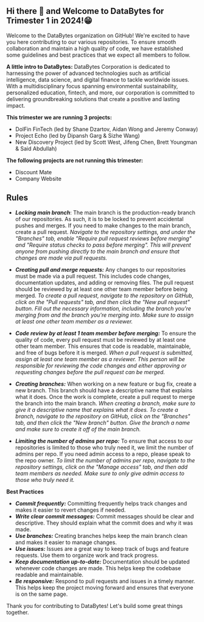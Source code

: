 ## Hi there 👋 and Welcome to DataBytes for Trimester 1 in 2024!😁

Welcome to the DataBytes organization on GitHub! We're excited to have you here contributing to our various repositories. To ensure smooth collaboration and maintain a high quality of code, we have established some guidelines and best practices that we expect all members to follow.

**A little intro to DataBytes:**
DataBytes Corporation is dedicated to harnessing the power of 
advanced technologies such as artificial intelligence, data science, and digital finance to 
tackle worldwide issues. With a multidisciplinary focus spanning environmental 
sustainability, personalized education, fintech, and more, our corporation is committed to 
delivering groundbreaking solutions that create a positive and lasting impact.

**This trimester we are running 3 projects:**
- DolFin FinTech (led by Shane Dzartov, Aidan Wong and Jeremy Conway)
- Project Echo (led by Dipansh Garg & Sizhe Wang)
- New Discovery Project (led by Scott West, Jifeng Chen, Brett Youngman & Said Abdullah)

 
**The following projects are not running this trimester:**
- Discount Mate
- Company Website

## Rules

- **_Locking main branch_**: The main branch is the production-ready branch of our repositories. As such, it is to be locked to prevent accidental pushes and merges. If you need to make changes to the main branch, create a pull request. *Navigate to the repository settings, and under the "Branches" tab, enable "Require pull request reviews before merging" and "Require status checks to pass before merging". This will prevent anyone from pushing directly to the main branch and ensure that changes are made via pull requests.*

- **_Creating pull and merge requests:_** Any changes to our repositories must be made via a pull request. This includes code changes, documentation updates, and adding or removing files. The pull request should be reviewed by at least one other team member before being merged. *To create a pull request, navigate to the repository on GitHub, click on the "Pull requests" tab, and then click the "New pull request" button. Fill out the necessary information, including the branch you're merging from and the branch you're merging into. Make sure to assign at least one other team member as a reviewer.*

- **_Code review by at least 1 team member before merging:_** To ensure the quality of code, every pull request must be reviewed by at least one other team member. This ensures that code is readable, maintainable, and free of bugs before it is merged. *When a pull request is submitted, assign at least one team member as a reviewer. This person will be responsible for reviewing the code changes and either approving or requesting changes before the pull request can be merged.*

- **_Creating branches:_** When working on a new feature or bug fix, create a new branch. This branch should have a descriptive name that explains what it does. Once the work is complete, create a pull request to merge the branch into the main branch. *When creating a branch, make sure to give it a descriptive name that explains what it does. To create a branch, navigate to the repository on GitHub, click on the "Branches" tab, and then click the "New branch" button. Give the branch a name and make sure to create it off of the main branch.*

- **_Limiting the number of admins per repo:_** To ensure that access to our repositories is limited to those who truly need it, we limit the number of admins per repo. If you need admin access to a repo, please speak to the repo owner. *To limit the number of admins per repo, navigate to the repository settings, click on the "Manage access" tab, and then add team members as needed. Make sure to only give admin access to those who truly need it.*

**Best Practices**

- **_Commit frequently:_** Committing frequently helps track changes and makes it easier to revert changes if needed.
- **_Write clear commit messages:_** Commit messages should be clear and descriptive. They should explain what the commit does and why it was made.
- **_Use branches:_** Creating branches helps keep the main branch clean and makes it easier to manage changes.
- **_Use issues:_** Issues are a great way to keep track of bugs and feature requests. Use them to organize work and track progress.
- **_Keep documentation up-to-date:_** Documentation should be updated whenever code changes are made. This helps keep the codebase readable and maintainable.
- **_Be responsive:_** Respond to pull requests and issues in a timely manner. This helps keep the project moving forward and ensures that everyone is on the same page.

Thank you for contributing to DataBytes! Let's build some great things together.
